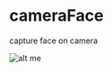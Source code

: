 # cameraFace
capture face on camera

![alt me](https://rawgit.com/erasta/cameraFace/master/Screenshot.from.2017-09-12.12-15-56.png)

